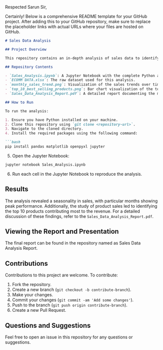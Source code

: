 Respected Sarun Sir,

Certainly! Below is a comprehensive README template for your GitHub project. After adding this to your GitHub repository, make sure to replace the placeholder links with actual URLs where your files are hosted on GitHub.

```markdown
# Sales Data Analysis

## Project Overview

This repository contains an in-depth analysis of sales data to identify key trends, best-selling products, and total sales volume. The insights derived from this project are intended to assist in strategic business decision-making.

## Repository Contents

- `Sales_Analysis.ipynb`: A Jupyter Notebook with the complete Python analysis including data cleaning, processing, analysis, and visualizations.
- `ECOMM DATA.xlsx`: The raw dataset used for this analysis.
- `monthly_sales_trend.png`: Visualization of the sales trends over time.
- `top_10_best_selling_products.png`: Bar chart visualization of the top 10 best-selling products.
- `Sales_Data_Analysis_Report.pdf`: A detailed report documenting the methodology, findings, and insights from the analysis.

## How to Run

To run the analysis:

1. Ensure you have Python installed on your machine.
2. Clone this repository using `git clone <repository-url>`.
3. Navigate to the cloned directory.
4. Install the required packages using the following command:

```bash
pip install pandas matplotlib openpyxl jupyter
```

5. Open the Jupyter Notebook:

```bash
jupyter notebook Sales_Analysis.ipynb
```

6. Run each cell in the Jupyter Notebook to reproduce the analysis.

## Results

The analysis revealed a seasonality in sales, with particular months showing peak performance. Additionally, the study of product sales led to identifying the top 10 products contributing most to the revenue. For a detailed discussion of these findings, refer to the `Sales_Data_Analysis_Report.pdf`.

## Viewing the Report and Presentation

The final report can be found in the repository named as Sales Data Analysis Report.
## Contributions

Contributions to this project are welcome. To contribute:

1. Fork the repository.
2. Create a new branch (`git checkout -b contribute-branch`).
3. Make your changes.
4. Commit your changes (`git commit -am 'Add some changes'`).
5. Push to the branch (`git push origin contribute-branch`).
6. Create a new Pull Request.

## Questions and Suggestions

Feel free to open an issue in this repository for any questions or suggestions.
